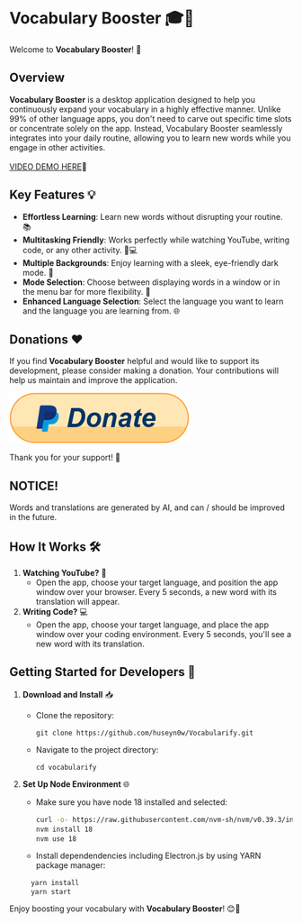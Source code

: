 # Vocabulary Booster 🎓🚀

Welcome to **Vocabulary Booster**! 🌟

## Overview

**Vocabulary Booster** is a desktop application designed to help you continuously expand your vocabulary in a highly effective manner. Unlike 99% of other language apps, you don't need to carve out specific time slots or concentrate solely on the app. Instead, Vocabulary Booster seamlessly integrates into your daily routine, allowing you to learn new words while you engage in other activities.
<br />
<br />
[VIDEO DEMO HERE](https://www.loom.com/share/614d6203f5bb442fa0a5bc9b44aa1f78?sid=1a00ac4c-07f7-47b4-8c7e-08e03ef6dab4)🌟

## Key Features 💡

- **Effortless Learning**: Learn new words without disrupting your routine. 📚
- **Multitasking Friendly**: Works perfectly while watching YouTube, writing code, or any other activity. 🎥💻
- **Multiple Backgrounds**: Enjoy learning with a sleek, eye-friendly dark mode. 🌙
- **Mode Selection**: Choose between displaying words in a window or in the menu bar for more flexibility. 🔄
- **Enhanced Language Selection**: Select the language you want to learn and the language you are learning from. 🌐

## Donations ❤️

If you find **Vocabulary Booster** helpful and would like to support its development, please consider making a donation. Your contributions will help us maintain and improve the application.

[![Donate with PayPal](paypal_donate.png)](https://www.paypal.com/donate/?hosted_button_id=MMANJ7TC2SJMN)

Thank you for your support! 💖

## NOTICE!

Words and translations are generated by AI, and can / should be improved in the future.

## How It Works 🛠️

1. **Watching YouTube?** 🎥
   - Open the app, choose your target language, and position the app window over your browser. Every 5 seconds, a new word with its translation will appear.
2. **Writing Code?** 💻
   - Open the app, choose your target language, and place the app window over your coding environment. Every 5 seconds, you'll see a new word with its translation.

## Getting Started for Developers 🚀

1. **Download and Install** 📥

   - Clone the repository:
     ```
     git clone https://github.com/huseyn0w/Vocabularify.git
     ```
   - Navigate to the project directory:
     ```
     cd vocabularify
     ```

2. **Set Up Node Environment** 🌐

   - Make sure you have node 18 installed and selected:

     ```bash
     curl -o- https://raw.githubusercontent.com/nvm-sh/nvm/v0.39.3/install.sh | bash
     nvm install 18
     nvm use 18
     ```

   - Install dependendencies including Electron.js by using YARN package manager:

   ```
     yarn install
     yarn start
   ```

Enjoy boosting your vocabulary with **Vocabulary Booster**! 😊🎉
